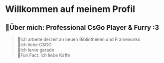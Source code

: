 # **Willkommen auf meinem Profil**
## **📜Über mich:** Professional CsGo Player & Furry :3

>🦊Ich arbeite derzeit an neuen Bibliotheken und Frameworks<br>
🦊Ich liebe CSGO <br>
🦊Ich lerne gerade<br>
🦊Fun Fact: Ich liebe Kaffe<br>

